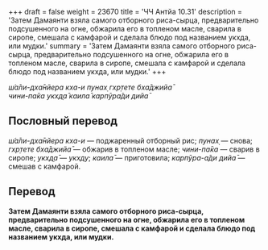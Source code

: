 +++
draft = false
weight = 23670
title = 'ЧЧ Антйа 10.31'
description = 'Затем Дамаянти взяла самого отборного риса-сырца, предварительно подсушенного на огне, обжарила его в топленом масле, сварила в сиропе, смешала с камфарой и сделала блюдо под названием укхда, или мудки.'
summary = 'Затем Дамаянти взяла самого отборного риса-сырца, предварительно подсушенного на огне, обжарила его в топленом масле, сварила в сиропе, смешала с камфарой и сделала блюдо под названием укхда, или мудки.'
+++

_ш́а̄ли-дха̄нйера кха-и пунах̣ гхр̣тете бха̄джийа̄  
чини-па̄ка укхд̣а̄ каила̄ карпӯра̄ди дийа̄_

## Пословный перевод

_ш́а̄ли_\-_дха̄нйера_ _кха_\-_и_ — поджаренный отборный рис; _пунах̣_ — снова; _гхр̣тете_ _бха̄джийа̄_ — обжарив в топленом масле; _чини_\-_па̄ка_ — сварив в сиропе; _укхд̣а̄_ — _укхду_; _каила̄_ — приготовила; _карпӯра_\-_а̄ди_ _дийа̄_ — смешав с камфарой.

## Перевод

**Затем Дамаянти взяла самого отборного риса-сырца, предварительно подсушенного на огне, обжарила его в топленом масле, сварила в сиропе, смешала с камфарой и сделала блюдо под названием укхда, или мудки.**
